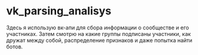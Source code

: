 # vk_parsing_analisys
Здесь я использую вк-апи для сбора информации о сообществе и его участниках. Затем смотрю на какие группы подписаны участники, как дружат между собой, распределение признаков и даже попытка найти ботов.
